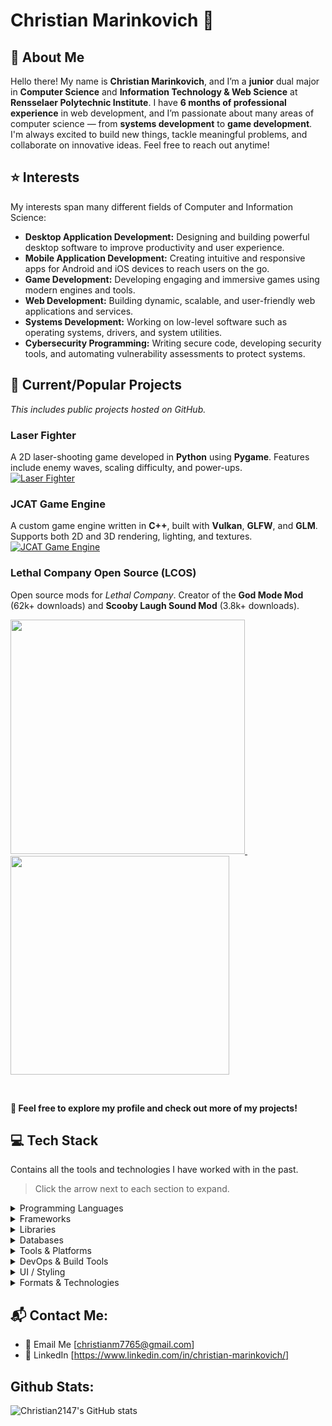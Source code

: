 # Christian Marinkovich 👋

## 🧑 About Me

Hello there! My name is **Christian Marinkovich**, and I’m a **junior** dual major in **Computer Science** and **Information Technology & Web Science** at **Rensselaer Polytechnic Institute**. I have **6 months of professional experience** in web development, and I’m passionate about many areas of computer science — from **systems development** to **game development**. I'm always excited to build new things, tackle meaningful problems, and collaborate on innovative ideas. Feel free to reach out anytime!


## ⭐ Interests

My interests span many different fields of Computer and Information Science:

- **Desktop Application Development:** Designing and building powerful desktop software to improve productivity and user experience.
- **Mobile Application Development:** Creating intuitive and responsive apps for Android and iOS devices to reach users on the go.
- **Game Development:** Developing engaging and immersive games using modern engines and tools.
- **Web Development:** Building dynamic, scalable, and user-friendly web applications and services.
- **Systems Development:** Working on low-level software such as operating systems, drivers, and system utilities.
- **Cybersecurity Programming:** Writing secure code, developing security tools, and automating vulnerability assessments to protect systems.


## 🚀 Current/Popular Projects

*This includes public projects hosted on GitHub.*

### Laser Fighter  
A 2D laser-shooting game developed in **Python** using **Pygame**. Features include enemy waves, scaling difficulty, and power-ups.  
[![Laser Fighter](https://github-readme-stats.vercel.app/api/pin/?username=Christian2147&repo=Laser-Fighter&theme=dark)](https://github.com/Christian2147/Laser-Fighter)

### JCAT Game Engine  
A custom game engine written in **C++**, built with **Vulkan**, **GLFW**, and **GLM**. Supports both 2D and 3D rendering, lighting, and textures.  
[![JCAT Game Engine](https://github-readme-stats.vercel.app/api/pin/?username=JCAT-Games&repo=JCAT-Game-Engine&theme=dark)](https://github.com/JCAT-Games/JCAT-Game-Engine)

### Lethal Company Open Source (LCOS)  
Open source mods for *Lethal Company*. Creator of the **God Mode Mod** (62k+ downloads) and **Scooby Laugh Sound Mod** (3.8k+ downloads).  
<p>
  <a href="https://github.com/LCOS-Lethal-Company-Open-Source/LCOS-CMGodModeMod" target="_blank" rel="noopener noreferrer">
    <img src="https://github-readme-stats.vercel.app/api/pin/?username=LCOS-Lethal-Company-Open-Source&repo=LCOS-CMGodModeMod&theme=dark" width="375" />
  </a>
  &nbsp;&nbsp;&nbsp;
  <a href="https://github.com/Christian2147/LCOS-Scooby-Laughing-Sound-Mod" target="_blank" rel="noopener noreferrer">
    <img src="https://github-readme-stats.vercel.app/api/pin/?username=Christian2147&repo=LCOS-Scooby-Laughing-Sound-Mod&theme=dark" width="350" />
  </a>
</p>

<br>

**🚀 Feel free to explore my profile and check out more of my projects!**

## 💻 Tech Stack

Contains all the tools and technologies I have worked with in the past.
> Click the arrow next to each section to expand.

<details>
<summary>Programming Languages</summary>
<p>
  <img src="https://img.shields.io/badge/python-3670A0?style=for-the-badge&logo=python&logoColor=ffdd54" alt="Python"/>
  <img src="https://img.shields.io/badge/C++-00599C?style=for-the-badge&logo=c%2B%2B&logoColor=white" alt="C++"/>
  <img src="https://img.shields.io/badge/TypeScript-3178C6?style=for-the-badge&logo=typescript&logoColor=white" alt="TypeScript"/>
  <img src="https://img.shields.io/badge/javascript-%23323330.svg?style=for-the-badge&logo=javascript&logoColor=%23F7DF1E" alt="JavaScript"/>
  <img src="https://img.shields.io/badge/C-A8B9CC?style=for-the-badge&logo=c&logoColor=black" alt="C"/>
  <img src="https://img.shields.io/badge/java-%23ED8B00.svg?style=for-the-badge&logo=java&logoColor=white" alt="Java"/>
  <img src="https://img.shields.io/badge/C%23-239120?style=for-the-badge&logo=csharp&logoColor=white" alt="C#"/>
  <img src="https://img.shields.io/badge/Go-00ADD8?style=for-the-badge&logo=go&logoColor=white" alt="Go"/>
  <img src="https://img.shields.io/badge/PHP-777BB4?style=for-the-badge&logo=php&logoColor=white" alt="PHP"/>
  <img src="https://img.shields.io/badge/MIPS%20Assembly-00599C?style=for-the-badge&logo=assemblyscript&logoColor=white" alt="MIPS Assembly"/>
  <img src="https://img.shields.io/badge/Bash-4EAA25?style=for-the-badge&logo=gnubash&logoColor=white" alt="Bash"/>
  <img src="https://img.shields.io/badge/Batch-008000?style=for-the-badge&logo=windows&logoColor=white" alt="Batch"/>
</p>
</details>

<details>
<summary>Frameworks</summary>
<p>
  <img src="https://img.shields.io/badge/react-%2320232a.svg?style=for-the-badge&logo=react&logoColor=%2361DAFB" alt="React"/>
  <img src="https://img.shields.io/badge/Node.js-339933?style=for-the-badge&logo=node.js&logoColor=white" alt="Node.js"/>
  <img src="https://img.shields.io/badge/Next.js-000000?style=for-the-badge&logo=next.js&logoColor=white" alt="Next.js"/>
  <img src="https://img.shields.io/badge/Vite-646CFF?style=for-the-badge&logo=vite&logoColor=white" alt="Vite"/>
  <img src="https://img.shields.io/badge/JavaFX-ED8B00?style=for-the-badge&logo=openjdk&logoColor=white" alt="JavaFX"/>
  <img src="https://img.shields.io/badge/Vulkan-AC162C?style=for-the-badge&logo=vulkan&logoColor=white" alt="Vulkan"/>
  <img src="https://img.shields.io/badge/Express.js-000000?style=for-the-badge&logo=express&logoColor=white" alt="Express.js"/>
</p>
</details>

<details>
<summary>Libraries</summary>
<p>
  <img src="https://img.shields.io/badge/Vercel-000000?style=for-the-badge&logo=vercel&logoColor=white" alt="Vercel"/>
  <img src="https://img.shields.io/badge/OpenGL-5586A4?style=for-the-badge&logo=opengl&logoColor=white" alt="OpenGL"/>
  <img src="https://img.shields.io/badge/GLFW-8AC?style=for-the-badge&logo=opengl&logoColor=white" alt="GLFW"/>
  <img src="https://img.shields.io/badge/GLM-5C2D91?style=for-the-badge&logo=opengl&logoColor=white" alt="GLM"/>
  <img src="https://img.shields.io/badge/Pygame-000000?style=for-the-badge&logo=python&logoColor=white" alt="Pygame"/>
  <img src="https://img.shields.io/badge/Turtle-3776AB?style=for-the-badge&logo=python&logoColor=white" alt="Turtle"/>
  <img src="https://img.shields.io/badge/jQuery-0769AD?style=for-the-badge&logo=jquery&logoColor=white" alt="jQuery"/>
  <img src="https://img.shields.io/badge/React%20Hook%20Form-%23EC5990.svg?style=for-the-badge&logo=reacthookform&logoColor=white" alt="React Hook Form"/>
  <img src="https://img.shields.io/badge/zod-%233068b7.svg?style=for-the-badge&logo=zod&logoColor=white" alt="Zod"/>
</p>
</details>

<details>
<summary>Databases</summary>
<p>
  <img src="https://img.shields.io/badge/PostgreSQL-4169E1?style=for-the-badge&logo=postgresql&logoColor=white" alt="PostgreSQL"/>
  <img src="https://img.shields.io/badge/MySQL-4479A1?style=for-the-badge&logo=mysql&logoColor=white" alt="MySQL"/>
  <img src="https://img.shields.io/badge/MongoDB-47A248?style=for-the-badge&logo=mongodb&logoColor=white" alt="MongoDB"/>
</p>
</details>

<details>
<summary>Tools & Platforms</summary>
<p>
  <img src="https://img.shields.io/badge/GitHub-181717?style=for-the-badge&logo=github&logoColor=white" alt="GitHub"/>
  <img src="https://img.shields.io/badge/Git-F05032?style=for-the-badge&logo=git&logoColor=white" alt="Git"/>
  <img src="https://img.shields.io/badge/Linux-000000?style=for-the-badge&logo=linux&logoColor=white" alt="Linux"/>
  <img src="https://img.shields.io/badge/AWS-232F3E?style=for-the-badge&logo=amazon-aws&logoColor=white" alt="AWS"/>
  <img src="https://img.shields.io/badge/Azure-0078D4?style=for-the-badge&logo=microsoftazure&logoColor=white" alt="Azure"/>
  <img src="https://img.shields.io/badge/VirtualBox-183A61?style=for-the-badge&logo=virtualbox&logoColor=white" alt="VirtualBox"/>
</p>
</details>

<details>
<summary>DevOps & Build Tools</summary>
<p>
  <img src="https://img.shields.io/badge/CMake-064F8C?style=for-the-badge&logo=cmake&logoColor=white" alt="CMake"/>
  <img src="https://img.shields.io/badge/Makefile-000000?style=for-the-badge&logo=gnu&logoColor=white" alt="Makefile"/>
  <img src="https://img.shields.io/badge/NPM-CB3837?style=for-the-badge&logo=npm&logoColor=white" alt="NPM"/>
  <img src="https://img.shields.io/badge/PNPM-F69220?style=for-the-badge&logo=pnpm&logoColor=black" alt="PNPM"/>
</p>
</details>

<details>
<summary>UI / Styling</summary>
<p>
  <img src="https://img.shields.io/badge/TailwindCSS-06B6D4?style=for-the-badge&logo=tailwindcss&logoColor=white" alt="TailwindCSS"/>
  <img src="https://img.shields.io/badge/CSS3-1572B6?style=for-the-badge&logo=css3&logoColor=white" alt="CSS3"/>
  <img src="https://img.shields.io/badge/HTML5-E34F26?style=for-the-badge&logo=html5&logoColor=white" alt="HTML5"/>
  <img src="https://img.shields.io/badge/radix%20ui-161618.svg?style=for-the-badge&logo=radix-ui&logoColor=white" alt="Radix UI"/>
</p>
</details>

<details>
<summary>Formats & Technologies</summary>
<p>
  <img src="https://img.shields.io/badge/JSON-000000?style=for-the-badge&logo=json&logoColor=white" alt="JSON"/>
  <img src="https://img.shields.io/badge/AJAX-000000?style=for-the-badge&logo=ajax&logoColor=white" alt="AJAX"/>
  <img src="https://img.shields.io/badge/Markdown-000000?style=for-the-badge&logo=markdown&logoColor=white" alt="Markdown"/>
</p>
</details>


## 📬 Contact Me:

- 📧 Email Me [[christianm7765@gmail.com](mailto:christianm7765@gmail.com)]
- 💼 LinkedIn [https://www.linkedin.com/in/christian-marinkovich/]

## Github Stats:

![Christian2147's GitHub stats](https://github-readme-stats.vercel.app/api?username=Christian2147&theme=dark)

<!--
**Christian2147/Christian2147** is a ✨ _special_ ✨ repository because its `README.md` (this file) appears on your GitHub profile.

Here are some ideas to get you started:

- 🔭 I’m currently working on ...
- 🌱 I’m currently learning ...
- 👯 I’m looking to collaborate on ...
- 🤔 I’m looking for help with ...
- 💬 Ask me about ...
- 📫 How to reach me: ...
- 😄 Pronouns: ...
- ⚡ Fun fact: ...
-->

